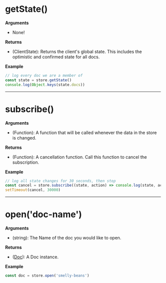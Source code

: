 # getState()
__Arguments__  
- None!

__Returns__  
- (ClientState): Returns the client's global state.
This includes the optimistic and confirmed state for all docs.

__Example__
``` javascript
// log every doc we are a member of
const state = store.getState()
console.log(Object.keys(state.docs))
```
--------------------------------------------------------------------------------


# subscribe()
__Arguments__  
- (Function): A function that will be called
whenever the data in the store is changed.

__Returns__  
- (Function): A cancellation function.
Call this function to cancel the subscription.

__Example__
``` javascript
// log all state changes for 30 seconds, then stop
const cancel = store.subscribe((state, action) => console.log(state, action))
setTimeout(cancel, 30000)
```
--------------------------------------------------------------------------------


# open('doc-name')
__Arguments__  
- (string): The Name of the doc you would like to open.

__Returns__  
- ([Doc](doc.md)): A Doc instance.

__Example__
``` javascript
const doc = store.open('smelly-beans')
```
